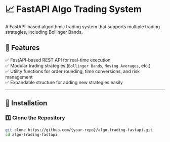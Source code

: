 # 📈 FastAPI Algo Trading System

A FastAPI-based algorithmic trading system that supports multiple trading strategies, including Bollinger Bands.

## 🚀 Features
✅ FastAPI-based REST API for real-time execution  
✅ Modular trading strategies (`Bollinger Bands`, `Moving Averages`, etc.)  
✅ Utility functions for order rounding, time conversions, and risk management  
✅ Expandable structure for adding new strategies easily  

---

## 📌 Installation

### 1️⃣ Clone the Repository
```bash
git clone https://github.com/{your-repo}/algo-trading-fastapi.git
cd algo-trading-fastapi

